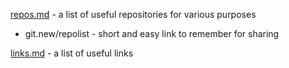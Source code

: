 [repos.md](./repos.md) - a list of useful repositories for various purposes
- git.new/repolist - short and easy link to remember for sharing

[links.md](./links.md) - a list of useful links
